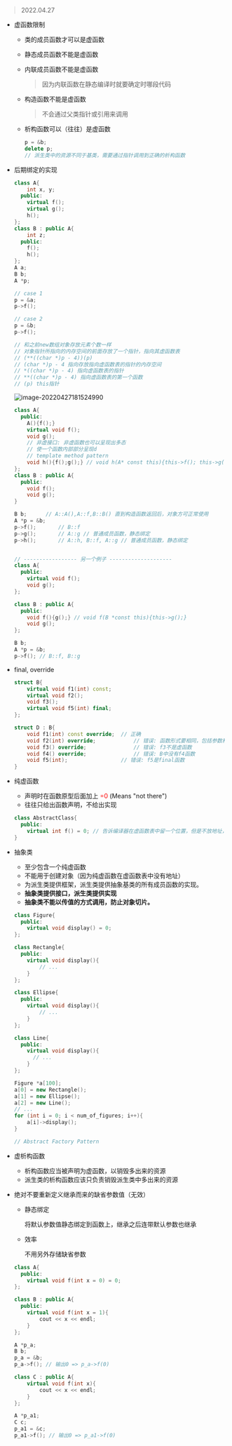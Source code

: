 > 2022.04.27

- 虚函数限制

  - 类的成员函数才可以是虚函数

  - 静态成员函数不能是虚函数

  - 内联成员函数不能是虚函数

    > 因为内联函数在静态编译时就要确定时哪段代码

  - 构造函数不能是虚函数

    > 不会通过父类指针或引用来调用

  - 析构函数可以（往往）是虚函数

    ```cpp
    p = &b;
    delete p;
    // 派生类中的资源不同于基类，需要通过指针调用到正确的析构函数
    ```

- 后期绑定的实现

  ```cpp
  class A{
      int x, y;
    public:
      virtual f();
      virtual g();
      h();
  };
  class B : public A{
      int z;
    public:
      f();
      h();
  };
  A a;
  B b;
  A *p;
  
  // case 1
  p = &a;
  p->f();
  
  // case 2
  p = &b;
  p->f();
  
  // 和之前new数组对象存放元素个数一样
  // 对象指针所指向的内存空间的前面存放了一个指针，指向其虚函数表
  // (**((char *)p - 4))(p)
  // (char *)p - 4 指向存放指向虚函数表的指针的内存空间
  // *((char *)p - 4) 指向虚函数表的指针
  // **((char *)p - 4) 指向虚函数表的第一个函数
  // (p) this指针
  ```

  ![image-20220427181524990](C:\Users\lenovo\AppData\Roaming\Typora\typora-user-images\image-20220427181524990.png)

  ```cpp
  class A{
    public:
      A(){f();}
      virtual void f();
      void g();
      // 非虚接口: 非虚函数也可以呈现出多态
      // 使一个函数内部部分呈现d
      // template method pattern
      void h(){f();g();} // void h(A* const this){this->f(); this->g();}
  };
  class B : public A{
    public:
      void f();
      void g();
  }
  
  B b;		// A::A(),A::f,B::B() 直到构造函数返回后，对象方可正常使用
  A *p = &b;
  p->f();		// B::f
  p->g();		// A::g // 普通成员函数，静态绑定
  p->h();		// A::h, B::f, A::g // 普通成员函数，静态绑定
  
  
  // ----------------- 另一个例子 --------------------
  class A{
    public:
      virtual void f();
      void g();
  };
  
  class B : public A{
    public:
      void f(){g();} // void f(B *const this){this->g();}
      void g();
  };
  
  B b;
  A *p = &b;
  p->f(); // B::f, B::g
  
  ```

- final, override

  ```cpp
  struct B{
      virtual void f1(int) const;
      virtual void f2();
      void f3();
      virtual void f5(int) final;
  };
  
  struct D : B{
      void f1(int) const override;	// 正确
      void f2(int) override;			// 错误: 函数形式要相同，包括参数和返回类型
      void f3() override;				// 错误: f3不是虚函数
      void f4() override;				// 错误: B中没有f4函数
      void f5(int);					// 错误: f5是final函数
  }
  ```

- 纯虚函数

  - 声明时在函数原型后面加上 <font color="red">=0</font> (Means "not there")
  - 往往只给出函数声明，不给出实现

  ```cpp
  class AbstractClass{
    public:
      virtual int f() = 0; // 告诉编译器在虚函数表中留一个位置，但是不放地址，放_pure_virtual_called。在派生类中实现了之后，在派生类的虚函数表中填上地址。
  }
  ```

- 抽象类

  - 至少包含一个纯虚函数
  - 不能用于创建对象（因为纯虚函数在虚函数表中没有地址）
  - 为派生类提供框架，派生类提供抽象基类的所有成员函数的实现。
  - **抽象类提供接口，派生类提供实现**
  - **抽象类不能以传值的方式调用，防止对象切片。**

  ```cpp
  class Figure{
    public:
      virtual void display() = 0;
  };
  
  class Rectangle{
    public:
      virtual void display(){
          // ...
      }
  };
  
  class Ellipse{
    public:
      virtual void display(){
          // ...
      }
  };
  
  class Line{
    public:
      virtual void display(){
      	// ...
      }
  };
  
  Figure *a[100];
  a[0] = new Rectangle();
  a[1] = new Ellipse();
  a[2] = new Line();
  // ...
  for (int i = 0; i < num_of_figures; i++){
      a[i]->display();
  }
  ```

  ```cpp
  // Abstract Factory Pattern
  
  ```

- 虚析构函数

  - 析构函数应当被声明为虚函数，以销毁多出来的资源
  - 派生类的析构函数应该只负责销毁派生类中多出来的资源

- 绝对不要重新定义继承而来的缺省参数值（无效）

  - 静态绑定

    将默认参数值静态绑定到函数上，继承之后连带默认参数也继承

  - 效率

    不用另外存储缺省参数

  ```cpp
  class A{
    public:
      virtual void f(int x = 0) = 0;
  };
  
  class B : public A{
    public:
      virtual void f(int x = 1){
          cout << x << endl;
      }
  };
  
  A *p_a;
  B b;
  p_a = &b;
  p_a->f(); // 输出0 => p_a->f(0)
  
  class C : public A{
      virtual void f(int x){
          cout << x << endl;
      }
  };
  
  A *p_a1;
  C c;
  p_a1 = &c;
  p_a1->f(); // 输出0 => p_a1->f(0)
  ```